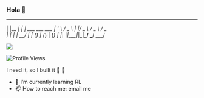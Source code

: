 ### Hola 👋

 _          _ _
| |__   ___| | | ___   ___   ___
| '_ \ / _ \ | |/ _ \ / _ \ / _ \
| | | |  __/ | | (_) | (_) | (_) |
|_| |_|\___|_|_|\___/ \___/ \___/


<img src="https://github-readme-stats.vercel.app/api?username=rahulvramesh&show_icons=true&title_color=f0f6fb&icon_color=56d364&text_color=c8d1d9&bg_color=0f1218&count_private=true&include_all_commits=true&layout=compact">

![Profile Views](https://komarev.com/ghpvc/?username=rahulvramesh&style=flat-square&label=PROFILE+VIEWS)

I need it, so I built it 🚀 🐼 

- 🌱 I’m currently learning RL
- 📫 How to reach me: email me
<!--
**rahulvramesh/rahulvramesh** is a ✨ _special_ ✨ repository because its `README.md` (this file) appears on your GitHub profile.

Here are some ideas to get you started:

- 🔭 I’m currently working on ...
- 🌱 I’m currently learning ...
- 👯 I’m looking to collaborate on ...
- 🤔 I’m looking for help with ...
- 💬 Ask me about ...
- 📫 How to reach me: ...
- 😄 Pronouns: ...
- ⚡ Fun fact: ...
-->
